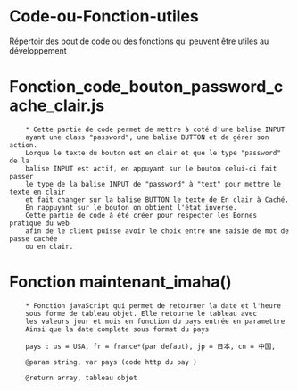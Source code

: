 # Code-ou-Fonction-utiles
Répertoir des bout de code ou des fonctions qui peuvent être utiles au développement

  # Fonction_code_bouton_password_cache_clair.js 

        * Cette partie de code permet de mettre à coté d'une balise INPUT 
        ayant une class "password", une balise BUTTON et de gérer son action.
        Lorque le texte du bouton est en clair et que le type "password" de la 
        balise INPUT est actif, en appuyant sur le bouton celui-ci fait passer
        le type de la balise INPUT de "password" à "text" pour mettre le texte en clair
        et fait changer sur la balise BUTTON le texte de En clair à Caché.
        En rappuyant sur le bouton on obtient l'état inverse.
        Cette partie de code à été créer pour respecter les Bonnes pratique du web 
        afin de le client puisse avoir le choix entre une saisie de mot de passe cachée
        ou en clair.

 
 
   # Fonction maintenant_imaha()

        * Fonction javaScript qui permet de retourner la date et l'heure
        sous forme de tableau objet. Elle retourne le tableau avec 
        les valeurs jour et mois en fonction du pays entrée en paramettre
        Ainsi que la date complete sous format du pays

        pays : us = USA, fr = france*(par defaut), jp = 日本, cn = 中国,   

        @param string, var pays (code http du pay )

        @return array, tableau objet 
